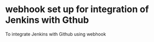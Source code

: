 # webhook set up for integration of Jenkins with Gthub
To integrate Jenkins with Github using webhook
